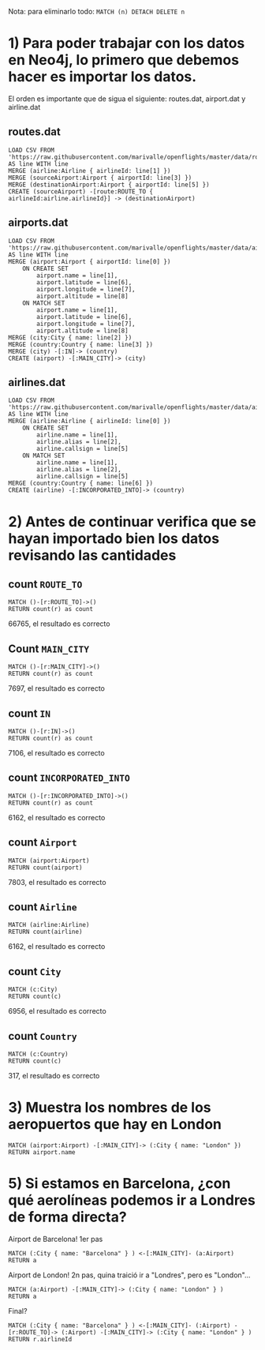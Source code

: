 Nota: para eliminarlo todo: `MATCH (n) DETACH DELETE n`

# 1) Para poder trabajar con los datos en Neo4j, lo primero que debemos hacer es importar los datos.
El orden es importante que de sigua el siguiente: routes.dat, airport.dat y airline.dat

## routes.dat
```neo4j
LOAD CSV FROM 'https://raw.githubusercontent.com/marivalle/openflights/master/data/routes.dat' AS line WITH line
MERGE (airline:Airline { airlineId: line[1] })
MERGE (sourceAirport:Airport { airportId: line[3] })
MERGE (destinationAirport:Airport { airportId: line[5] })
CREATE (sourceAirport) -[route:ROUTE_TO { airlineId:airline.airlineId}] -> (destinationAirport)
```

## airports.dat
```neo4j
LOAD CSV FROM 'https://raw.githubusercontent.com/marivalle/openflights/master/data/airports.dat' AS line WITH line
MERGE (airport:Airport { airportId: line[0] })
	ON CREATE SET
		airport.name = line[1],
		airport.latitude = line[6],
		airport.longitude = line[7],
		airport.altitude = line[8]
	ON MATCH SET
		airport.name = line[1],
		airport.latitude = line[6],
		airport.longitude = line[7],
		airport.altitude = line[8]
MERGE (city:City { name: line[2] })
MERGE (country:Country { name: line[3] })
MERGE (city) -[:IN]-> (country)
CREATE (airport) -[:MAIN_CITY]-> (city)
```

## airlines.dat
```neo4j
LOAD CSV FROM 'https://raw.githubusercontent.com/marivalle/openflights/master/data/airlines.dat' AS line WITH line
MERGE (airline:Airline { airlineId: line[0] })
	ON CREATE SET
		airline.name = line[1],
		airline.alias = line[2],
		airline.callsign = line[5]
	ON MATCH SET
		airline.name = line[1],
		airline.alias = line[2],
		airline.callsign = line[5]
MERGE (country:Country { name: line[6] })
CREATE (airline) -[:INCORPORATED_INTO]-> (country)
```

# 2) Antes de continuar verifica que se hayan importado bien los datos revisando las cantidades
## count `ROUTE_TO`
```neo4j
MATCH ()-[r:ROUTE_TO]->()
RETURN count(r) as count
```
66765,
el resultado es correcto

## Count `MAIN_CITY`
```neo4j
MATCH ()-[r:MAIN_CITY]->()
RETURN count(r) as count
```
7697,
el resultado es correcto

## count `IN`
```neo4j
MATCH ()-[r:IN]->()
RETURN count(r) as count
```
7106,
el resultado es correcto

## count `INCORPORATED_INTO`
```neo4j
MATCH ()-[r:INCORPORATED_INTO]->()
RETURN count(r) as count
```
6162,
el resultado es correcto

## count `Airport`
```neo4j
MATCH (airport:Airport)
RETURN count(airport)
```
7803,
el resultado es correcto

## count `Airline`
```neo4j
MATCH (airline:Airline)
RETURN count(airline)
```
6162,
el resultado es correcto

## count `City`
```neo4j
MATCH (c:City)
RETURN count(c)
```
6956,
el resultado es correcto

## count `Country`
```neo4j
MATCH (c:Country)
RETURN count(c)
```
317,
el resultado es correcto

# 3) Muestra los nombres de los aeropuertos que hay en London
```neo4j
MATCH (airport:Airport) -[:MAIN_CITY]-> (:City { name: "London" })
RETURN airport.name
```

# 5) Si estamos en Barcelona, ¿con qué aerolíneas podemos ir a Londres de forma directa?
Airport de Barcelona! 1er pas
```neo4j
MATCH (:City { name: "Barcelona" } ) <-[:MAIN_CITY]- (a:Airport)
RETURN a
```
Airport de London! 2n pas, quina traició ir a "Londres", pero es "London"...
```neo4j
MATCH (a:Airport) -[:MAIN_CITY]-> (:City { name: "London" } )
RETURN a
```

Final?
```neo4j
MATCH (:City { name: "Barcelona" } ) <-[:MAIN_CITY]- (:Airport) -[r:ROUTE_TO]-> (:Airport) -[:MAIN_CITY]-> (:City { name: "London" } )
RETURN r.airlineId
```
